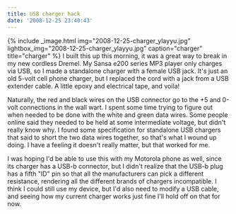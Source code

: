 ```yaml
---
title: USB charger hack
date: '2008-12-25 23:40:43'
---
```



{% include _image.html img="2008-12-25-charger_ylayyu.jpg" lightbox_img="2008-12-25-charger_ylayyu.jpg" caption="charger" title="charger"  %}
I built this up this morning, it was a great way to break in my new cordless Dremel. My Sansa e200 series MP3 player only charges via USB, so I made a standalone charger with a female USB jack. It's just an old 5-volt cell phone charger, but I replaced the cord with a jack from a USB extender cable. A little epoxy and electrical tape, and voila!

Naturally, the red and black wires on the USB connector go to the +5 and 0-volt connections in the wall wart. I spent some time trying to figure out when needed to be done with the white and green data wires. Some people online said they needed to be held at some intermediate voltage, but didn't really know why. I found some specification for standalone USB chargers that said to short the two data wires together, so that's what I wound up doing. I have a feeling it doesn't really matter, but that worked for me.

I was hoping I'd be able to use this with my Motorola phone as well, since its charger has a USB-b connector, but I didn't realize that the USB-b plug has a fifth "ID" pin so that all the manufacturers can pick a different resistance, rendering all the different brands of chargers incompatible. I think I could still use my device, but I'd also need to modify a USB cable, and seeing how my current charger works just fine I'll hold off on that for now.


